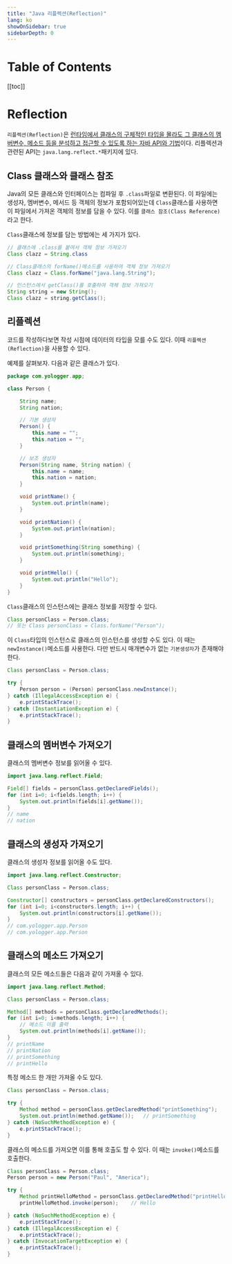 ```yaml
---
title: "Java 리플렉션(Reflection)"
lang: ko
showOnSidebar: true
sidebarDepth: 0
---
```


# Table of Contents
[[toc]]

# Reflection
`리플렉션(Reflection)`은 <u>런타임에서 클래스의 구체적인 타입을 몰라도 그 클래스의 멤버변수, 메소드 등을 분석하고 접근할 수 있도록 하는 자바 API와 기법</u>이다. 리플렉션과 관련된 API는 `java.lang.reflect.*`패키지에 있다.

## Class 클래스와 클래스 참조
Java의 모든 클래스와 인터페이스는 컴파일 후 `.class`파일로 변환된다. 이 파일에는 생성자, 멤버변수, 메서드 등 객체의 정보가 포함되어있는데 `Class`클래스를 사용하면 이 파일에서 가져온 객체의 정보를 담을 수 있다. 이를 `클래스 참조(Class Reference)`라고 한다.

`Class`클래스에 정보를 담는 방법에는 세 가지가 있다. 
``` java
// 클래스에 .class를 붙여서 객체 정보 가져오기
Class clazz = String.class
```
``` java
// Class클래스의 forName()메소드를 사용하여 객체 정보 가져오기
Class clazz = Class.forName("java.lang.String");
```
``` java
// 인스턴스에서 getClass()를 호출하여 객체 정보 가져오기
String string = new String();
Class clazz = string.getClass();
```

## 리플렉션
코드를 작성하다보면 작성 시점에 데이터의 타입을 모를 수도 있다. 이때 `리플렉션(Reflection)`을 사용할 수 있다. 

예제를 살펴보자. 다음과 같은 클래스가 있다.
``` java
package com.yologger.app;

class Person {

    String name;
    String nation;

    // 기본 생성자
    Person() {
        this.name = "";
        this.nation = "";
    }

    // 보조 생성자
    Person(String name, String nation) {
        this.name = name;
        this.nation = nation;
    }

    void printName() {
        System.out.println(name);
    }

    void printNation() {
        System.out.println(nation);
    }

    void printSomething(String something) {
        System.out.println(something);
    }

    void printHello() {
        System.out.println("Hello");
    }
}
```
`Class`클래스의 인스턴스에는 클래스 정보를 저장할 수 있다.
``` java
Class personClass = Person.class;
// 또는 Class personClass = Class.forName("Person");
```
이 `Class`타입의 인스턴스로 클래스의 인스턴스를 생성할 수도 있다. 이 때는 `newInstance()`메소드를 사용한다. 다만 반드시 매개변수가 없는 `기본생성자`가 존재해야 한다.
``` java
Class personClass = Person.class;

try {
    Person person = (Person) personClass.newInstance();
} catch (IllegalAccessException e) {
    e.printStackTrace();
} catch (InstantiationException e) {
    e.printStackTrace();
}
```
## 클래스의 멤버변수 가져오기
클래스의 멤버변수 정보를 읽어올 수 있다.
``` java
import java.lang.reflect.Field;

Field[] fields = personClass.getDeclaredFields();
for (int i=0; i<fields.length; i++) {
    System.out.println(fields[i].getName());
}
// name
// nation
```
## 클래스의 생성자 가져오기
클래스의 생성자 정보를 읽어올 수도 있다.
``` java
import java.lang.reflect.Constructor;

Class personClass = Person.class;

Constructor[] constructors = personClass.getDeclaredConstructors();
for (int i=0; i<constructors.length; i++) {
    System.out.println(constructors[i].getName());
}
// com.yologger.app.Person
// com.yologger.app.Person
```
## 클래스의 메소드 가져오기
클래스의 모든 메소드들은 다음과 같이 가져올 수 있다.
``` java
import java.lang.reflect.Method;

Class personClass = Person.class;

Method[] methods = personClass.getDeclaredMethods();
for (int i=0; i<methods.length; i++) {
    // 메소드 이름 출력
    System.out.println(methods[i].getName());
}
// printName
// printNation
// printSomething
// printHello
```
특정 메소드 한 개만 가져올 수도 있다.
``` java
Class personClass = Person.class;

try {
    Method method = personClass.getDeclaredMethod("printSomething");
    System.out.println(method.getName());   // printSomething
} catch (NoSuchMethodException e) {
    e.printStackTrace();
}
```

클래스의 메소드를 가져오면 이를 통해 호출도 할 수 있다. 이 때는 `invoke()`메소드를 호출한다.
``` java
Class personClass = Person.class;
Person person = new Person("Paul", "America");

try {
    Method printHelloMethod = personClass.getDeclaredMethod("printHello");
    printHelloMethod.invoke(person);    // Hello

} catch (NoSuchMethodException e) {
    e.printStackTrace();
} catch (IllegalAccessException e) {
    e.printStackTrace();
} catch (InvocationTargetException e) {
    e.printStackTrace();
}
```